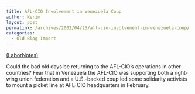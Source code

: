 ```yaml
---
title: AFL-CIO Involvement in Venezuela Coup
author: Kerim
layout: post
permalink: /archives/2002/04/25/afl-cio-involvement-in-venezuela-coup/
categories:
  - Old Blog Import
---
```

<a href="http://www.labornotes.org/archives/2002/05/b.html" onclick="_gaq.push(['_trackEvent', 'outbound-article', 'http://www.labornotes.org/archives/2002/05/b.html', '(LaborNotes)']);" >(LaborNotes)</a>

Could the bad old days be returning to the AFL-CIO&#8217;s operations in other countries? Fear that in Venezuela the AFL-CIO was supporting both a right-wing union federation and a U.S.-backed coup led some solidarity activists to mount a picket line at AFL-CIO headquarters in February.

